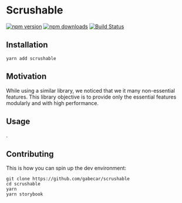 # Scrushable

[![npm version](https://img.shields.io/npm/v/scrushable)](https://www.npmjs.com/package/scrushable)
[![npm downloads](https://img.shields.io/npm/dt/scrushable)](https://www.npmjs.com/package/scrushable)
[![Build Status](https://travis-ci.org/gabecar/scrushable.svg?branch=master)](https://travis-ci.org/gabecar/scrushable)

## Installation

```
yarn add scrushable
```

## Motivation
While using a similar library, we noticed that we it many non-essential features. This library objective is to provide only the essential features modularly and with high performance.

## Usage

.

## Contributing

This is how you can spin up the dev environment:

```
git clone https://github.com/gabecar/scrushable
cd scrushable
yarn
yarn storybook
```